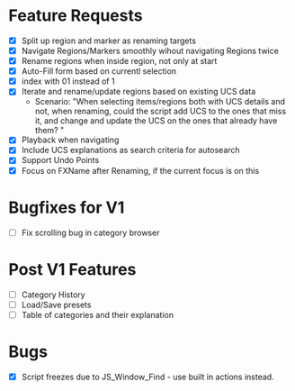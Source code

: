 # Feature Requests

- [x] Split up region and marker as renaming targets
- [x] Navigate Regions/Markers smoothly wihout navigating Regions twice
- [x] Rename regions when inside region, not only at start
- [x] Auto-Fill form based on currentl selection
- [x] index with 01 instead of 1
- [x] Iterate and rename/update regions based on existing UCS data
    - Scenario: "When selecting items/regions both with UCS details and not, when renaming, could the script add UCS to the ones that miss it, and change and update the UCS on the ones that already have them? "
- [x] Playback when navigating
- [x] Include UCS explanations as search criteria for autosearch
- [x] Support Undo Points
- [x] Focus on FXName after Renaming, if the current focus is on this

# Bugfixes for V1
- [ ] Fix scrolling bug in category browser

# Post V1 Features

- [ ] Category History
- [ ] Load/Save presets
- [ ] Table of categories and their explanation

# Bugs
- [x] Script freezes due to JS_Window_Find - use built in actions instead.